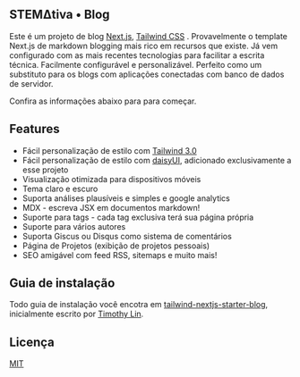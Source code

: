 ## STEMΔtiva • Blog

Este é um projeto de blog [Next.js](https://nextjs.org/), [Tailwind CSS](https://tailwindcss.com/) . Provavelmente o template Next.js de markdown blogging mais rico em recursos que existe. Já vem configurado com as mais recentes tecnologias para facilitar a escrita técnica. Facilmente configurável e personalizável. Perfeito como um substituto para os blogs com aplicações conectadas com banco de dados de servidor.

Confira as informações abaixo para para começar.

## Features

- Fácil personalização de estilo com [Tailwind 3.0](https://tailwindcss.com/blog/tailwindcss-v3)
- Fácil personalização de estilo com [daisyUI](https://daisyui.com/), adicionado exclusivamente a esse projeto
- Visualização otimizada para dispositivos móveis
- Tema claro e escuro
- Suporta análises plausíveis e simples e google analytics
- MDX - escreva JSX em documentos markdown!
- Suporte para tags - cada tag exclusiva terá sua página própria
- Suporte para vários autores
- Suporta Giscus ou Disqus como sistema de comentários
- Página de Projetos (exibição de projetos pessoais)
- SEO amigável com feed RSS, sitemaps e muito mais!

## Guia de instalação

Todo guia de instalação você encotra em [tailwind-nextjs-starter-blog](https://github.com/timlrx/tailwind-nextjs-starter-blog#quick-start-guide), inicialmente escrito por [Timothy Lin](https://www.timrlx.com).

## Licença

[MIT](https://github.com/timlrx/tailwind-nextjs-starter-blog/blob/master/LICENSE)

